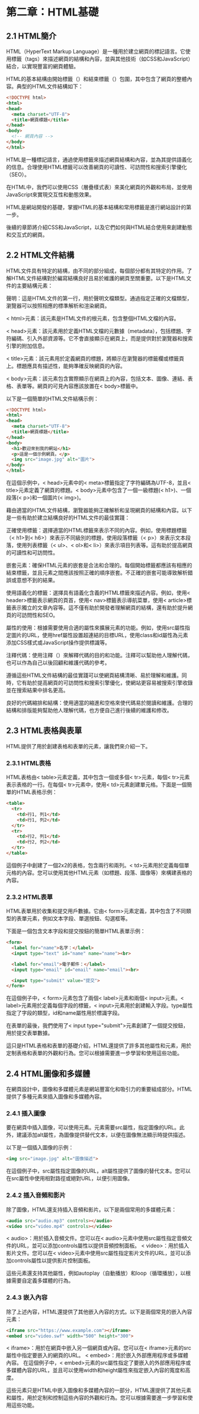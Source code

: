 # 第二章：HTML基礎

## 2.1 HTML簡介

HTML（HyperText Markup Language）是一種用於建立網頁的標記語言。它使用標籤（tags）來描述網頁的結構和內容，並與其他技術（如CSS和JavaScript）結合，以實現豐富的網頁體驗。<br/>

HTML的基本結構由開始標籤（<html>）和結束標籤（</html>）包圍，其中包含了網頁的整體內容。典型的HTML文件結構如下：
```html
<!DOCTYPE html>
<html>
<head>
  <meta charset="UTF-8">
  <title>網頁標題</title>
</head>
<body>
  <!-- 網頁內容 -->
</body>
</html>
```

HTML是一種標記語言，通過使用標籤來描述網頁結構和內容，並為其提供語義化的信息。合理使用HTML標籤可以改善網頁的可讀性、可訪問性和搜索引擎優化（SEO）。

在HTML中，我們可以使用CSS（層疊樣式表）來美化網頁的外觀和布局，並使用JavaScript來實現交互性和動態效果。

HTML是網站開發的基礎，掌握HTML的基本結構和常用標籤是進行網站設計的第一步。

後續的章節將介紹CSS和JavaScript，以及它們如何與HTML結合使用來創建動態和交互式的網頁。

## 2.2 HTML文件結構

HTML文件具有特定的結構，由不同的部分組成，每個部分都有其特定的作用。了解HTML文件結構對於編寫結構良好且易於維護的網頁至關重要。以下是HTML文件的主要結構元素：

<!DOCTYPE>聲明：這是HTML文件的第一行，用於聲明文檔類型。通過指定正確的文檔類型，瀏覽器可以按照相應的標準解析和渲染網頁。

< html>元素：該元素是HTML文件的根元素，包含整個HTML文檔的內容。

< head>元素：該元素用於定義HTML文檔的元數據（metadata），包括標題、字符編碼、引入外部資源等。它不會直接顯示在網頁上，而是提供對於瀏覽器和搜索引擎的附加信息。

< title>元素：該元素用於定義網頁的標題，將顯示在瀏覽器的標籤欄或標籤頁上。標題應具有描述性，能夠準確反映網頁的內容。

< body>元素：該元素包含實際顯示在網頁上的內容，包括文本、圖像、連結、表格、表單等。網頁的可見內容應該放置在< body>標籤中。

以下是一個簡單的HTML文件結構示例：
```html
<!DOCTYPE html>
<html>
<head>
  <meta charset="UTF-8">
  <title>網頁標題</title>
</head>
<body>
  <h1>歡迎來到我的網站</h1>
  <p>這是一個示例網頁。</p>
  <img src="image.jpg" alt="圖片">
</body>
</html>
```
在這個示例中，< head>元素中的< meta>標籤指定了字符編碼為UTF-8，並且< title>元素定義了網頁的標題。< body>元素中包含了一個一級標題(< h1>)、一個段落(< p>)和一個圖片(< img>)。

藉由適當的HTML文件結構，瀏覽器能夠正確解析和呈現網頁的結構和內容。以下是一些有助於建立結構良好的HTML文件的最佳實踐：

正確使用標籤：選擇適當的HTML標籤來表示不同的內容。例如，使用標題標籤（< h1>到< h6>）來表示不同級別的標題，使用段落標籤（< p>）來表示文本段落，使用列表標籤（< ul>、< ol>和< li>）來表示項目列表等。這有助於提高網頁的可讀性和可訪問性。

嵌套元素：確保HTML元素的嵌套是合法和合理的。每個開始標籤都應該有相應的結束標籤，並且元素之間應該按照正確的順序嵌套。不正確的嵌套可能導致解析錯誤或意想不到的結果。

使用語義化的標籤：選擇具有語義化含義的HTML標籤來描述內容。例如，使用< header>標籤表示網頁的頁首，使用< nav>標籤表示導航菜單，使用< article>標籤表示獨立的文章內容等。這不僅有助於開發者理解網頁的結構，還有助於提升網頁的可訪問性和SEO。

屬性的使用：根據需要使用合適的屬性來擴展元素的功能。例如，使用src屬性指定圖片的URL，使用href屬性設置超連結的目標URL，使用class和id屬性為元素添加CSS樣式或JavaScript操作提供標識等。

注釋代碼：使用注釋（<!-- 注釋內容 -->）來解釋代碼的目的和功能。注釋可以幫助他人理解代碼，也可以作為自己以後回顧和維護代碼的參考。

遵循這些HTML文件結構的最佳實踐可以使網頁結構清晰、易於理解和維護。同時，它有助於提高網頁的可訪問性和搜索引擎優化，使網站更容易被搜索引擎收錄並在搜索結果中排名更高。

良好的代碼縮排和結構：使用適當的縮進和空格來使代碼易於閱讀和維護。合理的結構和排版能夠幫助他人理解代碼，也方便自己進行後續的維護和修改。

## 2.3 HTML表格與表單

HTML提供了用於創建表格和表單的元素，讓我們來介紹一下。

### 2.3.1 HTML表格

HTML表格由< table>元素定義，其中包含一個或多個< tr>元素，每個< tr>元素表示表格的一行。在每個< tr>元素中，使用< td>元素創建單元格。下面是一個簡單的HTML表格示例：
```html
<table>
  <tr>
    <td>行1, 列1</td>
    <td>行1, 列2</td>
  </tr>
  <tr>
    <td>行2, 列1</td>
    <td>行2, 列2</td>
  </tr>
</table>
```
這個例子中創建了一個2x2的表格，包含兩行和兩列。< td>元素用於定義每個單元格的內容。您可以使用其他HTML元素（如標題、段落、圖像等）來構建表格的內容。

### 2.3.2 HTML表單

HTML表單用於收集和提交用戶數據。它由< form>元素定義，其中包含了不同類型的表單元素，例如文本字段、單選按鈕、勾選框等。

下面是一個包含文本字段和提交按鈕的簡單HTML表單示例：
```html
<form>
  <label for="name">名字：</label>
  <input type="text" id="name" name="name"><br>

  <label for="email">電子郵件：</label>
  <input type="email" id="email" name="email"><br>

  <input type="submit" value="提交">
</form>
```
在這個例子中，< form>元素包含了兩個< label>元素和兩個< input>元素。< label>元素用於定義每個字段的標籤，< input>元素用於創建輸入字段。type屬性指定了字段的類型，id和name屬性用於標識字段。

在表單的最後，我們使用了< input type="submit">元素創建了一個提交按鈕，用於提交表單數據。

這只是HTML表格和表單的基礎介紹，HTML還提供了許多其他屬性和元素，用於定制表格和表單的外觀和行為。您可以根據需要進一步學習和使用這些功能。

## 2.4 HTML圖像和多媒體

在網頁設計中，圖像和多媒體元素是網站豐富化和吸引力的重要組成部分。HTML提供了多種元素來插入圖像和多媒體內容。

### 2.4.1 插入圖像

要在網頁中插入圖像，可以使用<img>元素。<img>元素需要src屬性，指定圖像的URL。此外，建議添加alt屬性，為圖像提供替代文本，以便在圖像無法顯示時提供描述。

以下是一個插入圖像的示例：
```html
<img src="image.jpg" alt="圖像描述">
```
在這個例子中，src屬性指定圖像的URL，alt屬性提供了圖像的替代文本。您可以在src屬性中使用相對路徑或絕對URL，以便引用圖像。

### 2.4.2 插入音頻和影片

除了圖像，HTML還支持插入音頻和影片。以下是兩個常用的多媒體元素：

```html
<audio src="audio.mp3" controls></audio>
<video src="video.mp4" controls></video>
```
< audio>：用於插入音頻文件。您可以在< audio>元素中使用src屬性指定音頻文件的URL，並可以添加controls屬性以提供音頻控制面板。
< video>：用於插入影片文件。您可以在< video>元素中使用src屬性指定影片文件的URL，並可以添加controls屬性以提供影片控制面板。

這些元素還支持其他屬性，例如autoplay（自動播放）和loop（循環播放），以根據需要自定義多媒體的行為。

### 2.4.3 嵌入內容

除了上述內容，HTML還提供了其他嵌入內容的方式。以下是兩個常見的嵌入內容元素：

```html
<iframe src="https://www.example.com"></iframe>
<embed src="video.swf" width="500" height="300">
```

< iframe>：用於在網頁中嵌入另一個網頁或內容。您可以在< iframe>元素的src屬性中指定要嵌入的網頁的URL。
< embed>：用於嵌入外部應用程序或多媒體內容。
在這個例子中，< embed>元素的src屬性指定了要嵌入的外部應用程序或多媒體內容的URL，並且可以使用width和height屬性來指定嵌入內容的寬度和高度。

這些元素只是HTML中嵌入圖像和多媒體內容的一部分，HTML還提供了其他元素和屬性，用於定制和控制這些內容的外觀和行為。您可以根據需要進一步學習和使用這些功能。